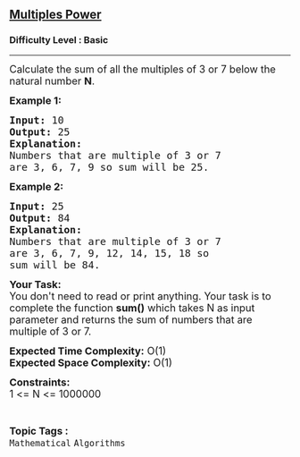 <h2><a href="https://www.geeksforgeeks.org/problems/multiples-power2816/1?page=1&status=attempted&sortBy=submissions">Multiples Power</a></h2><h3>Difficulty Level : Basic</h3><hr><div class="problems_problem_content__Xm_eO"><p><span style="font-size:18px">Calculate the sum of all the multiples of 3 or 7 below the natural number <strong>N</strong>.</span></p>

<p><span style="font-size:18px"><strong>Example 1:</strong></span></p>

<pre><span style="font-size:18px"><strong>Input: </strong>10
<strong>Output: </strong>25
<strong>Explanation:
</strong>Numbers that are multiple of 3 or 7
are 3, 6, 7, 9 so sum will be 25.</span>
</pre>

<p><span style="font-size:18px"><strong>Example 2:</strong></span></p>

<pre><span style="font-size:18px"><strong>Input: </strong>25
<strong>Output: </strong>84
<strong>Explanation: </strong>
</span><span style="font-size:18px">Numbers that are multiple of 3 or 7
are 3, 6, 7, 9, 12, 14, 15, 18 so 
sum will be 84.</span>
</pre>

<p><span style="font-size:18px"><strong>Your Task:</strong><br>
You don't need to read or print anything. Your task is to complete the function&nbsp;<strong>sum()</strong>&nbsp;which takes N as input parameter and returns the sum of numbers that are multiple of 3 or 7.</span></p>

<p><span style="font-size:18px"><strong>Expected Time Complexity:</strong> O(1)<br>
<strong>Expected Space Complexity:</strong> O(1)</span></p>

<p><span style="font-size:18px"><strong>Constraints:</strong><br>
1 &lt;= N &lt;= 1000000</span></p>
</div><br><p><span style=font-size:18px><strong>Topic Tags : </strong><br><code>Mathematical</code>&nbsp;<code>Algorithms</code>&nbsp;